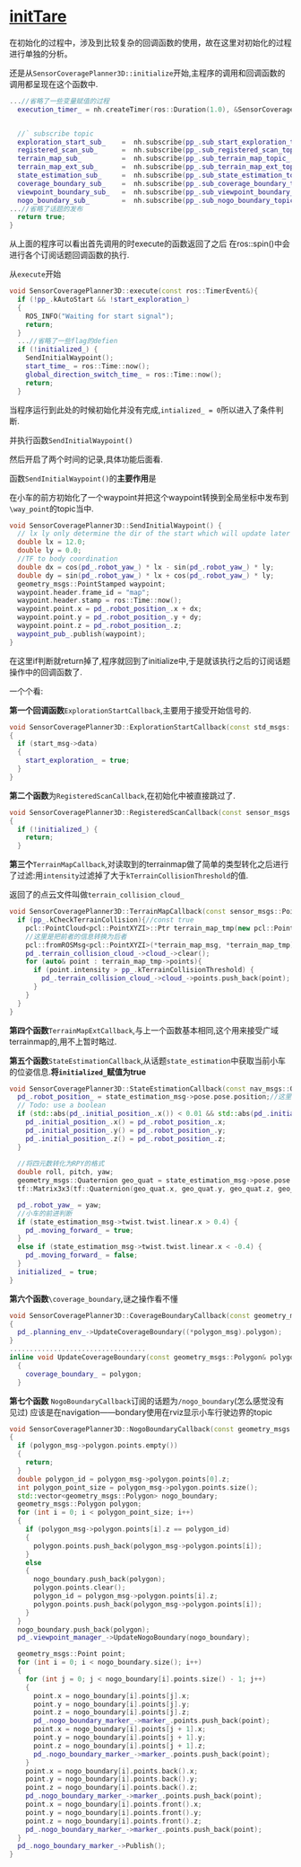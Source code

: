 # [initTare](https://github.com/shu1ong/gitblog/issues/26)

在初始化的过程中，涉及到比较复杂的回调函数的使用，故在这里对初始化的过程进行单独的分析。

还是从`SensorCoveragePlanner3D::initialize`开始,主程序的调用和回调函数的调用都呈现在这个函数中.
```c++
...//省略了一些变量赋值的过程
  execution_timer_ = nh.createTimer(ros::Duration(1.0), &SensorCoveragePlanner3D::execute, this);


  //` subscribe topic
  exploration_start_sub_    =  nh.subscribe(pp_.sub_start_exploration_topic_, 5, &SensorCoveragePlanner3D::ExplorationStartCallback, this); //` no publisher
  registered_scan_sub_      =  nh.subscribe(pp_.sub_registered_scan_topic_, 5, &SensorCoveragePlanner3D::RegisteredScanCallback, this);
  terrain_map_sub_          =  nh.subscribe(pp_.sub_terrain_map_topic_, 5, &SensorCoveragePlanner3D::TerrainMapCallback, this);
  terrain_map_ext_sub_      =  nh.subscribe(pp_.sub_terrain_map_ext_topic_, 5, &SensorCoveragePlanner3D::TerrainMapExtCallback, this);
  state_estimation_sub_     =  nh.subscribe(pp_.sub_state_estimation_topic_, 5, &SensorCoveragePlanner3D::StateEstimationCallback, this);
  coverage_boundary_sub_    =  nh.subscribe(pp_.sub_coverage_boundary_topic_, 1, &SensorCoveragePlanner3D::CoverageBoundaryCallback, this);
  viewpoint_boundary_sub_   =  nh.subscribe(pp_.sub_viewpoint_boundary_topic_, 1, &SensorCoveragePlanner3D::ViewPointBoundaryCallback, this);
  nogo_boundary_sub_        =  nh.subscribe(pp_.sub_nogo_boundary_topic_, 1, &SensorCoveragePlanner3D::NogoBoundaryCallback, this);
...//省略了话题的发布
  return true;
}

```
从上面的程序可以看出首先调用的时execute的函数返回了之后 在ros::spin()中会进行各个订阅话题回调函数的执行.

从`execute`开始
```c++
void SensorCoveragePlanner3D::execute(const ros::TimerEvent&){
  if (!pp_.kAutoStart && !start_exploration_)
  {
    ROS_INFO("Waiting for start signal");
    return;
  }
  ...//省略了一些flag的defien
  if (!initialized_) {
    SendInitialWaypoint();
    start_time_ = ros::Time::now();
    global_direction_switch_time_ = ros::Time::now();
    return;
  }
```

当程序运行到此处的时候初始化并没有完成,`intialized_ = 0`所以进入了条件判断.

并执行函数`SendInitialWaypoint()`

然后开启了两个时间的记录,具体功能后面看.

函数`SendInitialWaypoint()`的**主要作用**是

在小车的前方初始化了一个waypoint并把这个waypoint转换到全局坐标中发布到`\way_point`的topic当中.
```c++
void SensorCoveragePlanner3D::SendInitialWaypoint() {
  // lx ly only determine the dir of the start which will update later
  double lx = 12.0;
  double ly = 0.0;
  //TF to body coordination
  double dx = cos(pd_.robot_yaw_) * lx - sin(pd_.robot_yaw_) * ly;
  double dy = sin(pd_.robot_yaw_) * lx + cos(pd_.robot_yaw_) * ly;
  geometry_msgs::PointStamped waypoint;
  waypoint.header.frame_id = "map";
  waypoint.header.stamp = ros::Time::now();
  waypoint.point.x = pd_.robot_position_.x + dx;
  waypoint.point.y = pd_.robot_position_.y + dy;
  waypoint.point.z = pd_.robot_position_.z;
  waypoint_pub_.publish(waypoint);
}
```

在这里if判断就return掉了,程序就回到了initialize中,于是就该执行之后的订阅话题操作中的回调函数了.

一个个看:

**第一个回调函数**`ExplorationStartCallback`,主要用于接受开始信号的.
```c++
void SensorCoveragePlanner3D::ExplorationStartCallback(const std_msgs::Bool::ConstPtr& start_msg)
{
  if (start_msg->data)
  {
    start_exploration_ = true;
  }
}
```
**第二个函数**为`RegisteredScanCallback`,在初始化中被直接跳过了.
```c++
void SensorCoveragePlanner3D::RegisteredScanCallback(const sensor_msgs::PointCloud2ConstPtr& registered_scan_msg)
{
  if (!initialized_) {
    return;
  }
```
**第三个**`TerrainMapCallback`,对读取到的terrainmap做了简单的类型转化之后进行了过滤:用`intensity`过滤掉了大于`kTerrainCollisionThreshold`的值.

返回了的点云文件叫做`terrain_collision_cloud_`
```C++
void SensorCoveragePlanner3D::TerrainMapCallback(const sensor_msgs::PointCloud2ConstPtr& terrain_map_msg){
  if (pp_.kCheckTerrainCollision){//const true 
    pcl::PointCloud<pcl::PointXYZI>::Ptr terrain_map_tmp(new pcl::PointCloud<pcl::PointXYZI>());
    //这里是把前者的信息转换为后者
    pcl::fromROSMsg<pcl::PointXYZI>(*terrain_map_msg, *terrain_map_tmp);
    pd_.terrain_collision_cloud_->cloud_->clear();
    for (auto& point : terrain_map_tmp->points){
      if (point.intensity > pp_.kTerrainCollisionThreshold) {
        pd_.terrain_collision_cloud_->cloud_->points.push_back(point);
      }
    }
  }
}
```
**第四个函数**`TerrainMapExtCallback`,与上一个函数基本相同,这个用来接受广域terrainmap的,用不上暂时略过.

**第五个函数**`StateEstimationCallback`,从话题`state_estimation`中获取当前小车的位姿信息.**将`initialized_`赋值为true**
```c++
void SensorCoveragePlanner3D::StateEstimationCallback(const nav_msgs::Odometry::ConstPtr& state_estimation_msg) {
  pd_.robot_position_ = state_estimation_msg->pose.pose.position;//这里初始化为0,此刻被赋传感器的真值(一般是经过slam计算得到后的值)
  // Todo: use a boolean
  if (std::abs(pd_.initial_position_.x()) < 0.01 && std::abs(pd_.initial_position_.y()) < 0.01 && std::abs(pd_.initial_position_.z()) < 0.01) {
    pd_.initial_position_.x() = pd_.robot_position_.x;
    pd_.initial_position_.y() = pd_.robot_position_.y;
    pd_.initial_position_.z() = pd_.robot_position_.z;
  }
  
  //将四元数转化为RPY的格式
  double roll, pitch, yaw;
  geometry_msgs::Quaternion geo_quat = state_estimation_msg->pose.pose.orientation;
  tf::Matrix3x3(tf::Quaternion(geo_quat.x, geo_quat.y, geo_quat.z, geo_quat.w)).getRPY(roll, pitch, yaw);

  pd_.robot_yaw_ = yaw;
  //小车的前进判断
  if (state_estimation_msg->twist.twist.linear.x > 0.4) {
    pd_.moving_forward_ = true;
  }
  else if (state_estimation_msg->twist.twist.linear.x < -0.4) {
    pd_.moving_forward_ = false;
  }
  initialized_ = true;
}
```

**第六个函数**`\coverage_boundary`,谜之操作看不懂

```C++
void SensorCoveragePlanner3D::CoverageBoundaryCallback(const geometry_msgs::PolygonStampedConstPtr& polygon_msg)
{
  pd_.planning_env_->UpdateCoverageBoundary((*polygon_msg).polygon);
}
..................................
inline void UpdateCoverageBoundary(const geometry_msgs::Polygon& polygon)
  {
    coverage_boundary_ = polygon;
  }
```

**第七个函数**  `NogoBoundaryCallback`订阅的话题为`/nogo_boundary`(怎么感觉没有见过) 应该是在navigation——bondary使用在rviz显示小车行驶边界的topic

```c++
void SensorCoveragePlanner3D::NogoBoundaryCallback(const geometry_msgs::PolygonStampedConstPtr& polygon_msg)
{
  if (polygon_msg->polygon.points.empty())
  {
    return;
  }
  double polygon_id = polygon_msg->polygon.points[0].z;
  int polygon_point_size = polygon_msg->polygon.points.size();
  std::vector<geometry_msgs::Polygon> nogo_boundary;
  geometry_msgs::Polygon polygon;
  for (int i = 0; i < polygon_point_size; i++)
  {
    if (polygon_msg->polygon.points[i].z == polygon_id)
    {
      polygon.points.push_back(polygon_msg->polygon.points[i]);
    }
    else
    {
      nogo_boundary.push_back(polygon);
      polygon.points.clear();
      polygon_id = polygon_msg->polygon.points[i].z;
      polygon.points.push_back(polygon_msg->polygon.points[i]);
    }
  }
  nogo_boundary.push_back(polygon);
  pd_.viewpoint_manager_->UpdateNogoBoundary(nogo_boundary);

  geometry_msgs::Point point;
  for (int i = 0; i < nogo_boundary.size(); i++)
  {
    for (int j = 0; j < nogo_boundary[i].points.size() - 1; j++)
    {
      point.x = nogo_boundary[i].points[j].x;
      point.y = nogo_boundary[i].points[j].y;
      point.z = nogo_boundary[i].points[j].z;
      pd_.nogo_boundary_marker_->marker_.points.push_back(point);
      point.x = nogo_boundary[i].points[j + 1].x;
      point.y = nogo_boundary[i].points[j + 1].y;
      point.z = nogo_boundary[i].points[j + 1].z;
      pd_.nogo_boundary_marker_->marker_.points.push_back(point);
    }
    point.x = nogo_boundary[i].points.back().x;
    point.y = nogo_boundary[i].points.back().y;
    point.z = nogo_boundary[i].points.back().z;
    pd_.nogo_boundary_marker_->marker_.points.push_back(point);
    point.x = nogo_boundary[i].points.front().x;
    point.y = nogo_boundary[i].points.front().y;
    point.z = nogo_boundary[i].points.front().z;
    pd_.nogo_boundary_marker_->marker_.points.push_back(point);
  }
  pd_.nogo_boundary_marker_->Publish();
}
```




